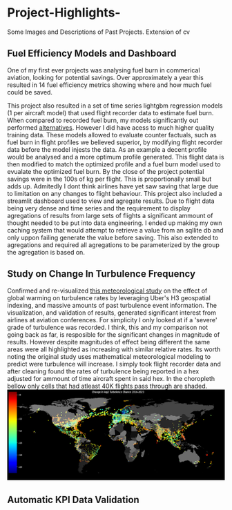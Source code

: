 # Project-Highlights-
Some Images and Descriptions of Past Projects. Extension of cv

## Fuel Efficiency Models and Dashboard

One of my first ever projects was analysing fuel burn in commerical aviation, looking for potential savings. Over approximately a year this resulted in 14 fuel efficiency metrics showing where and how much fuel could be saved.

This project also resulted in a set of time series lightgbm regression models (1 per aircraft model) that used flight recorder data to estimate fuel burn. When compared to recorded fuel burn, my models significantly out performed [alternatives](https://openap.dev/fuel_emission.html). However I did have acess to much higher quality training data. These models allowed to evaluate counter factuals, such as fuel burn in flight profiles we believed superior, by modifying flight recorder data before the model injests the data. As an example a decent profile would be analysed and a more optimum profile generated. This flight data is then modified to match the optimized profile and a fuel burn model used to evualate the optimized fuel burn.
By the close of the project potential savings were in the 100s of kg per flight. This is proportionally small but adds up. Admitedly I dont think airlines have yet saw saving that large due to limitation on any changes to flight behaviour.
This project also included a streamlit dashboard used to view and agregate results.
Due to flight data being very dense and time series and the requirement to display agregations of results from large sets of flights a significant ammount of thought needed to be put into data engineering. I ended up making my own caching system that would attempt to retrieve a value from an sqllite db and only uppon failing generate the value before saving. This also extended to agregations and required all agregations to be parameterized by the group the agregation is based on.

## Study on Change In Turbulence Frequency 

Confirmed and re-visualized [this meteorological study](https://agupubs.onlinelibrary.wiley.com/doi/10.1029/2023GL103814) on the effect of global warming on turbulence rates by leveraging Uber's H3 geospatial indexing, and massive amounts of past turbulence event information. The visualization, and validation of results, generated significant interest from airlines at aviation conferences.
For simplicity I only looked at if a 'severe' grade of turbulence was recorded. I think, this and my comparison not going back as far, is resposible for the significant changes in magnitude of results. However despite magnitudes of effect being different the same areas were all highlighted as increasing with similar relative rates. Its worth noting the original study uses mathematical meteorological modeling to predict were turbulence will increase. I simply took flight recorder data and after cleaning found the rates of turbulence being reported in a hex adjusted for ammount of time aircraft spent in said hex.  In the choropleth bellow only cells that had atleast 40K flights pass through are shaded.
<img src="https://github.com/11Kclarke/Project-Highlights-/blob/main/turbulence.png" alt="Visualization of Local Turbulence Changes"/>


## Automatic KPI Data Validation

